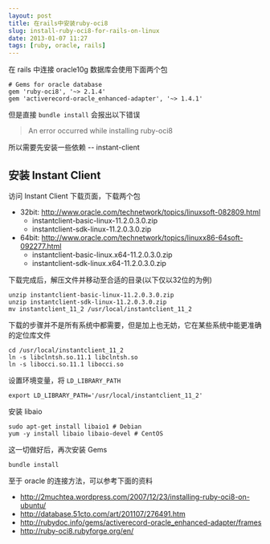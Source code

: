 ```yaml
---
layout: post
title: 在rails中安装ruby-oci8
slug: install-ruby-oci8-for-rails-on-linux
date: 2013-01-07 11:27
tags: [ruby, oracle, rails]
---
```


在 rails 中连接 oracle10g 数据库会使用下面两个包

    # Gems for oracle database
    gem 'ruby-oci8', '~> 2.1.4'
    gem 'activerecord-oracle_enhanced-adapter', '~> 1.4.1'

但是直接 ``bundle install`` 会报出以下错误

> An error occurred while installing ruby-oci8

所以需要先安装一些依赖 -- instant-client

## 安装 Instant Client 

访问 Instant Client 下载页面，下载两个包

 * 32bit: <http://www.oracle.com/technetwork/topics/linuxsoft-082809.html>
    - instantclient-basic-linux-11.2.0.3.0.zip 
    - instantclient-sdk-linux-11.2.0.3.0.zip
 * 64bit: <http://www.oracle.com/technetwork/topics/linuxx86-64soft-092277.html>
    - instantclient-basic-linux.x64-11.2.0.3.0.zip 
    - instantclient-sdk-linux.x64-11.2.0.3.0.zip 

下载完成后，解压文件并移动至合适的目录(以下仅以32位的为例)

    unzip instantclient-basic-linux-11.2.0.3.0.zip
    unzip instantclient-sdk-linux-11.2.0.3.0.zip
    mv instantclient_11_2 /usr/local/instantclient_11_2

下载的步骤并不是所有系统中都需要，但是加上也无妨，它在某些系统中能更准确的定位库文件

    cd /usr/local/instantclient_11_2
    ln -s libclntsh.so.11.1 libclntsh.so
    ln -s libocci.so.11.1 libocci.so

设置环境变量，将 ``LD_LIBRARY_PATH``
    
    export LD_LIBRARY_PATH='/usr/local/instantclient_11_2'

安装 libaio

    sudo apt-get install libaio1 # Debian
    yum -y install libaio libaio-devel # CentOS

这一切做好后，再次安装 Gems

    bundle install

至于 oracle 的连接方法，可以参考下面的资料

 * <http://2muchtea.wordpress.com/2007/12/23/installing-ruby-oci8-on-ubuntu/>
 * <http://database.51cto.com/art/201107/276491.htm>
 * <http://rubydoc.info/gems/activerecord-oracle_enhanced-adapter/frames>
 * <http://ruby-oci8.rubyforge.org/en/>
